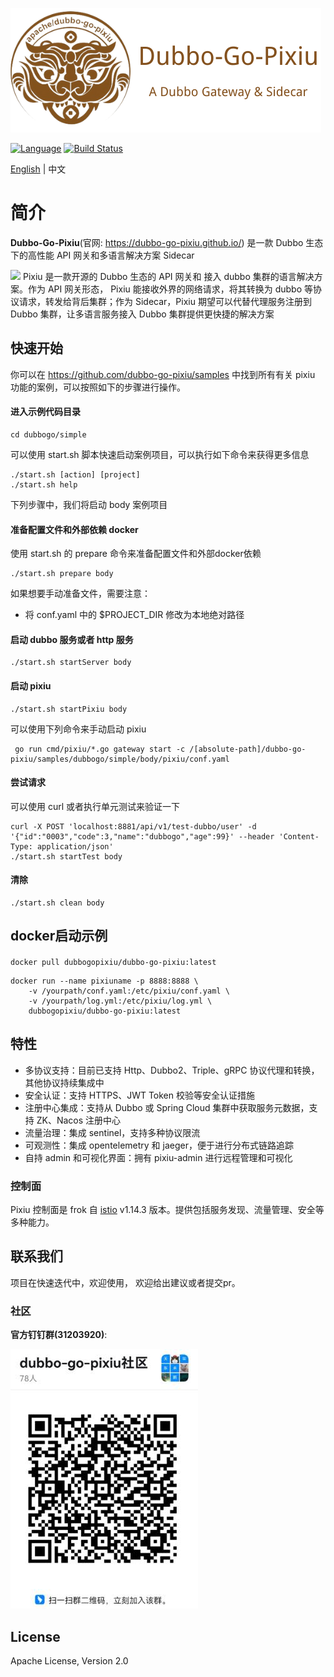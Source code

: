 [![Pixiu Logo](docs/images/pixiu-logo-v4.png)](http://alexstocks.github.io/html/dubbogo.html)

[![Language](https://img.shields.io/badge/Language-Go-blue.svg)](https://golang.org/)
[![Build Status](https://travis-ci.org/dubbogo/dubbo-go-pixiu.svg?branch=master)](https://travis-ci.org/dubbogo/dubbo-go-pixiu)

[English](./README.md) | 中文

# 简介

**Dubbo-Go-Pixiu**(官网: https://dubbo-go-pixiu.github.io/) 是一款 Dubbo 生态下的高性能 API 网关和多语言解决方案 Sidecar

![](https://dubbo-go-pixiu.github.io/img/pixiu-dubbo-ecosystem.png)
Pixiu 是一款开源的 Dubbo 生态的 API 网关和 接入 dubbo 集群的语言解决方案。作为 API 网关形态， Pixiu 能接收外界的网络请求，将其转换为 dubbo 等协议请求，转发给背后集群；作为 Sidecar，Pixiu 期望可以代替代理服务注册到 Dubbo 集群，让多语言服务接入 Dubbo 集群提供更快捷的解决方案


## 快速开始

你可以在 https://github.com/dubbo-go-pixiu/samples 中找到所有有关 pixiu 功能的案例，可以按照如下的步骤进行操作。

#### 进入示例代码目录

```
cd dubbogo/simple
```

可以使用 start.sh 脚本快速启动案例项目，可以执行如下命令来获得更多信息

```
./start.sh [action] [project]
./start.sh help
```

下列步骤中，我们将启动 body 案例项目

#### 准备配置文件和外部依赖 docker

使用 start.sh 的 prepare 命令来准备配置文件和外部docker依赖

```
./start.sh prepare body
```

如果想要手动准备文件，需要注意：
- 将 conf.yaml 中的 $PROJECT_DIR 修改为本地绝对路径

#### 启动 dubbo 服务或者 http 服务

```
./start.sh startServer body
```

#### 启动 pixiu

```
./start.sh startPixiu body
```

可以使用下列命令来手动启动 pixiu

```
 go run cmd/pixiu/*.go gateway start -c /[absolute-path]/dubbo-go-pixiu/samples/dubbogo/simple/body/pixiu/conf.yaml
```


#### 尝试请求

可以使用 curl 或者执行单元测试来验证一下

```
curl -X POST 'localhost:8881/api/v1/test-dubbo/user' -d '{"id":"0003","code":3,"name":"dubbogo","age":99}' --header 'Content-Type: application/json' 
./start.sh startTest body
```

#### 清除

```
./start.sh clean body
```


## docker启动示例

#### 
```shell
docker pull dubbogopixiu/dubbo-go-pixiu:latest
```
```
docker run --name pixiuname -p 8888:8888 \
    -v /yourpath/conf.yaml:/etc/pixiu/conf.yaml \
    -v /yourpath/log.yml:/etc/pixiu/log.yml \
    dubbogopixiu/dubbo-go-pixiu:latest
```


## 特性

- 多协议支持：目前已支持 Http、Dubbo2、Triple、gRPC 协议代理和转换，其他协议持续集成中
- 安全认证：支持 HTTPS、JWT Token 校验等安全认证措施
- 注册中心集成：支持从 Dubbo 或 Spring Cloud 集群中获取服务元数据，支持 ZK、Nacos 注册中心
- 流量治理：集成 sentinel，支持多种协议限流
- 可观测性：集成 opentelemetry 和 jaeger，便于进行分布式链路追踪
- 自持 admin 和可视化界面：拥有 pixiu-admin 进行远程管理和可视化

### 控制面

Pixiu 控制面是 frok 自 [istio](https://github.com/istio/istio) v1.14.3 版本。提供包括服务发现、流量管理、安全等多种能力。

## 联系我们

项目在快速迭代中，欢迎使用， 欢迎给出建议或者提交pr。


### 社区

**官方钉钉群(31203920)**:

[![flowchart](./docs/images/group-pixiu-dingding.jpg)](docs/images/group-pixiu-dingding.jpg)
## License

Apache License, Version 2.0
